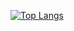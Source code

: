 [![Top Langs](https://github-readme-stats.vercel.app/api/top-langs/?username=AlanAcosta460&langs_count=10)](https://github.com/anuraghazra/github-readme-stats)

